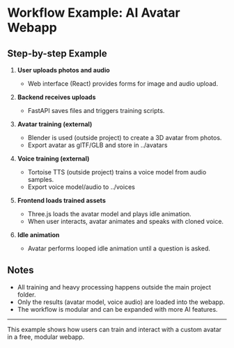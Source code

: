 # Workflow Example: AI Avatar Webapp

## Step-by-step Example

1. **User uploads photos and audio**
   - Web interface (React) provides forms for image and audio upload.

2. **Backend receives uploads**
   - FastAPI saves files and triggers training scripts.

3. **Avatar training (external)**
   - Blender is used (outside project) to create a 3D avatar from photos.
   - Export avatar as glTF/GLB and store in ../avatars

4. **Voice training (external)**
   - Tortoise TTS (outside project) trains a voice model from audio samples.
   - Export voice model/audio to ../voices

5. **Frontend loads trained assets**
   - Three.js loads the avatar model and plays idle animation.
   - When user interacts, avatar animates and speaks with cloned voice.

6. **Idle animation**
   - Avatar performs looped idle animation until a question is asked.

## Notes
- All training and heavy processing happens outside the main project folder.
- Only the results (avatar model, voice audio) are loaded into the webapp.
- The workflow is modular and can be expanded with more AI features.

---
This example shows how users can train and interact with a custom avatar in a free, modular webapp.
